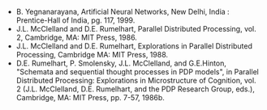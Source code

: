 - B. Yegnanarayana, Artificial Neural Networks, New Delhi, India : Prentice-Hall of India, pg. 117, 1999.
- J.L. McClelland and D.E. Rumelhart, Parallel Distributed Processing, vol. 2, Cambridge, MA: MIT Press, 1986.
- J.L. McClelland and D.E. Rumelhart, Explorations in Parallel Distributed Processing, Cambridge MA: MIT Press, 1988.
- D.E. Rumelhart, P. Smolensky, J.L. McClelland, and G.E.Hinton, "Schemata and sequential thought processes in PDP models", in Parallel Distributed Processing: Explorations in Microstructure of Cognition, vol. 2 (J.L. McClelland, D.E. Rumelhart, and the PDP Research Group, eds.), Cambridge, MA: MIT Press, pp. 7-57, 1986b.

